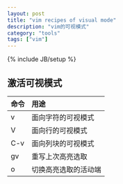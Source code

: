 ```yaml
---
layout: post
title: "vim recipes of visual mode"
description: "vim的可视模式"
category: "tools"
tags: ["vim"]
---
```

{% include JB/setup %}

## 激活可视模式

|  命令  |  用途 |
| :---   | :---  |
|  v     | 面向字符的可视模式 |
|  V     | 面向行的可视模式 |
|  C-v   | 面向列块的可视模式 |
|  gv    | 重写上次高亮选取 |
|  o     | 切换高亮选取的活动端 |

